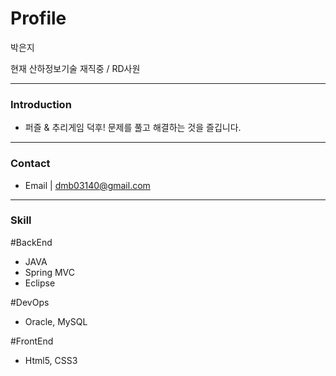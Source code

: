 Profile
==============

박은지

현재 산하정보기술 재직중 / RD사원
*****
### Introduction

* 퍼즐 & 추리게임 덕후! 문제를 풀고 해결하는 것을 즐깁니다.

* * *
### Contact

* Email | dmb03140@gmail.com

* * *
### Skill

#BackEnd

* JAVA
* Spring MVC
* Eclipse

#DevOps

* Oracle, MySQL

#FrontEnd

* Html5, CSS3


